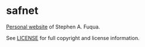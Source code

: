 # safnet

[Personal website](https://www.safnet.com) of Stephen A. Fuqua.

See [LICENSE](LICENSE) for full copyright and license information.
